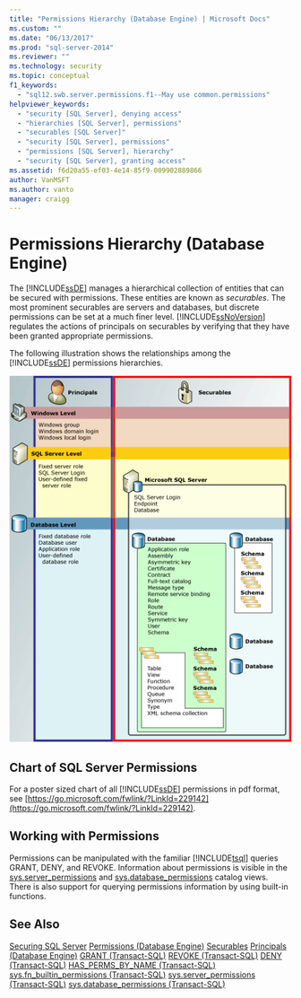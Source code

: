 ```yaml
---
title: "Permissions Hierarchy (Database Engine) | Microsoft Docs"
ms.custom: ""
ms.date: "06/13/2017"
ms.prod: "sql-server-2014"
ms.reviewer: ""
ms.technology: security
ms.topic: conceptual
f1_keywords: 
  - "sql12.swb.server.permissions.f1--May use common.permissions"
helpviewer_keywords: 
  - "security [SQL Server], denying access"
  - "hierarchies [SQL Server], permissions"
  - "securables [SQL Server]"
  - "security [SQL Server], permissions"
  - "permissions [SQL Server], hierarchy"
  - "security [SQL Server], granting access"
ms.assetid: f6d20a55-ef03-4e14-85f9-009902889866
author: VanMSFT
ms.author: vanto
manager: craigg
---
```

# Permissions Hierarchy (Database Engine)
  The [!INCLUDE[ssDE](../../../includes/ssde-md.md)] manages a hierarchical collection of entities that can be secured with permissions. These entities are known as *securables*. The most prominent securables are servers and databases, but discrete permissions can be set at a much finer level. [!INCLUDE[ssNoVersion](../../includes/ssnoversion-md.md)] regulates the actions of principals on securables by verifying that they have been granted appropriate permissions.

 The following illustration shows the relationships among the [!INCLUDE[ssDE](../../../includes/ssde-md.md)] permissions hierarchies.

 ![Diagram of Database Engine permissions hierarchies](../../database-engine/media/wj-security-layers.gif "Diagram of Database Engine permissions hierarchies")

## Chart of SQL Server Permissions
 For a poster sized chart of all [!INCLUDE[ssDE](../../../includes/ssde-md.md)] permissions in pdf format, see [https://go.microsoft.com/fwlink/?LinkId=229142](https://go.microsoft.com/fwlink/?LinkId=229142).

## Working with Permissions
 Permissions can be manipulated with the familiar [!INCLUDE[tsql](../../includes/tsql-md.md)] queries GRANT, DENY, and REVOKE. Information about permissions is visible in the [sys.server_permissions](/sql/relational-databases/system-catalog-views/sys-server-permissions-transact-sql) and [sys.database_permissions](/sql/relational-databases/system-catalog-views/sys-database-permissions-transact-sql) catalog views. There is also support for querying permissions information by using built-in functions.

## See Also
 [Securing SQL Server](securing-sql-server.md) 
 [Permissions &#40;Database Engine&#41;](permissions-database-engine.md) 
 [Securables](securables.md) 
 [Principals &#40;Database Engine&#41;](authentication-access/principals-database-engine.md) 
 [GRANT &#40;Transact-SQL&#41;](/sql/t-sql/statements/grant-transact-sql) 
 [REVOKE &#40;Transact-SQL&#41;](/sql/t-sql/statements/revoke-transact-sql) 
 [DENY &#40;Transact-SQL&#41;](/sql/t-sql/statements/deny-transact-sql) 
 [HAS_PERMS_BY_NAME &#40;Transact-SQL&#41;](/sql/t-sql/functions/has-perms-by-name-transact-sql) 
 [sys.fn_builtin_permissions &#40;Transact-SQL&#41;](/sql/relational-databases/system-functions/sys-fn-builtin-permissions-transact-sql) 
 [sys.server_permissions &#40;Transact-SQL&#41;](/sql/relational-databases/system-catalog-views/sys-server-permissions-transact-sql) 
 [sys.database_permissions &#40;Transact-SQL&#41;](/sql/relational-databases/system-catalog-views/sys-database-permissions-transact-sql)


